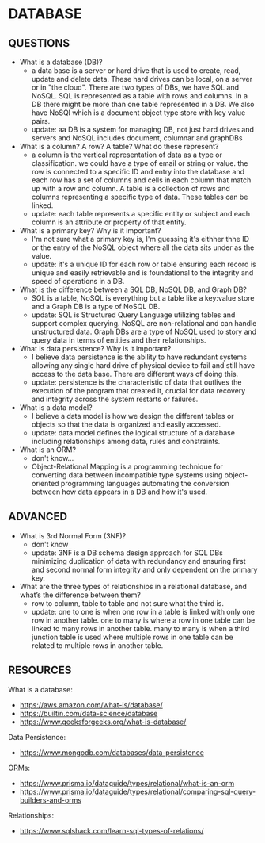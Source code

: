 # DATABASE

## QUESTIONS

- What is a database (DB)?
  - a data base is a server or hard drive that is used to create, read, update and delete data. These hard drives can be local, on a server or in "the cloud". There are two types of DBs, we have SQL and NoSQL. SQL is represented as a table with rows and columns. In a DB there might be more than one table represented in a DB. We also have NoSQl which is a document object type store with key value pairs.
  - update: aa DB is a system for managing DB, not just hard drives and servers and NoSQL includes document, columnar and graphDBs
- What is a column? A row? A table? What do these represent?
  - a column is the vertical representation of data as a type or classification. we could have a type of email or string or value. the row is connected to a specific ID and entry into the database and each row has a set of columns and cells in each column that match up with a row and column. A table is a collection of rows and columns representing a specific type of data. These tables can be linked.
  - update: each table represents a specific entity or subject and each column is an attribute or property of that entity.
- What is a primary key? Why is it important?
  - I'm not sure what a primary key is, I'm guessing it's eithher thhe ID or the entry of the NoSQL object where all the data sits under as the value.
  - update: it's a unique ID for each row or table ensuring each record is unique and easily retrievable and is foundational to the integrity and speed of operations in a DB.
- What is the difference between a SQL DB, NoSQL DB, and Graph DB?
  - SQL is a table, NoSQL is everything but a table like a key:value store and a Graph DB is a type of NoSQL DB.
  - update: SQL is Structured Query Language utilizing tables and support complex querying. NoSQL are non-relational and can handle unstructured data. Graph DBs are a type of NoSQL used to story and query data in terms of entities and their relationships.
- What is data persistence? Why is it important?
  - I believe data persistence is the ability to have redundant systems allowing any single hard drive of physical device to fail and still have access to the data base. There are different ways of doing this.
  - update: persistence is the characteristic of data that outlives the execution of the program that created it, crucial for data recovery and integrity across the system restarts or failures.
- What is a data model?
  - I believe a data model is how we design the different tables or objects so that the data is organized and easily accessed.
  - update: data model defines the logical structure of a database including relationships among data, rules and constraints.
- What is an ORM?
  - don't know...
  - Object-Relational Mapping is a programming technique for converting data between incompatible type systems using object-oriented programming languages automating the conversion between how data appears in a DB and how it's used.

## ADVANCED

- What is 3rd Normal Form (3NF)?
  - don't know
  - update: 3NF is a DB schema design approach for SQL DBs minimizing duplication of data with redundancy and ensuring first and second normal form integrity and only dependent on the primary key.
- What are the three types of relationships in a relational database, and what’s the difference between them?
  - row to column, table to table and not sure what the third is.
  - update: one to one is when one row in a table is linked with only one row in another table. one to many is where a row in one table can be linked to many rows in another table. many to many is when a third junction table is used where multiple rows in one table can be related to multiple rows in another table. 

## RESOURCES

What is a database:

- https://aws.amazon.com/what-is/database/
- https://builtin.com/data-science/database
- https://www.geeksforgeeks.org/what-is-database/

Data Persistence:

- https://www.mongodb.com/databases/data-persistence

ORMs:

- https://www.prisma.io/dataguide/types/relational/what-is-an-orm
- https://www.prisma.io/dataguide/types/relational/comparing-sql-query-builders-and-orms

Relationships:

- https://www.sqlshack.com/learn-sql-types-of-relations/
